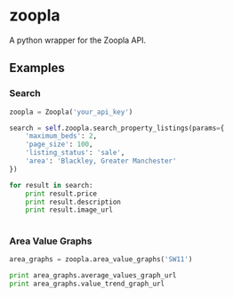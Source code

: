 # zoopla
A python wrapper for the Zoopla API.

## Examples

### Search
```python
zoopla = Zoopla('your_api_key')

search = self.zoopla.search_property_listings(params={
    'maximum_beds': 2,
    'page_size': 100,
    'listing_status': 'sale',
    'area': 'Blackley, Greater Manchester'
})

for result in search:
    print result.price
    print result.description
    print result.image_url
  
```

### Area Value Graphs

```python
area_graphs = zoopla.area_value_graphs('SW11')

print area_graphs.average_values_graph_url
print area_graphs.value_trend_graph_url

```
